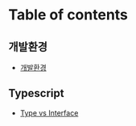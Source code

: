 # Table of contents

## 개발환경

* [개발환경](README.md)

## Typescript

* [Type vs Interface](typescript/type-vs-interface.md)
